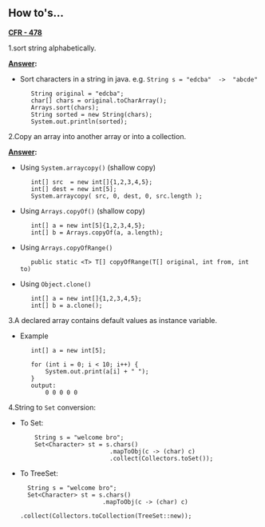<h2>How to's...</h2>

**<u>CFR - 478</u>**

1.sort string alphabetically.

**<u>Answer</u>:**

- Sort characters in a string in java. e.g. `String s = "edcba"  ->  "abcde"`

         String original = "edcba";
         char[] chars = original.toCharArray();
         Arrays.sort(chars);
         String sorted = new String(chars);
         System.out.println(sorted);

2.Copy an array into another array or into a collection.

**<u>Answer</u>:**

- Using `System.arraycopy()` (shallow copy)

         int[] src  = new int[]{1,2,3,4,5};
         int[] dest = new int[5];
         System.arraycopy( src, 0, dest, 0, src.length );

- Using `Arrays.copyOf()` (shallow copy)

         int[] a = new int[5]{1,2,3,4,5};
         int[] b = Arrays.copyOf(a, a.length);

- Using `Arrays.copyOfRange()`

         public static <T> T[] copyOfRange(T[] original, int from, int to)

- Using `Object.clone()`

         int[] a = new int[]{1,2,3,4,5};
         int[] b = a.clone();

3.A declared array contains default values as instance variable.

- Example

         int[] a = new int[5];
         
         for (int i = 0; i < 10; i++) {
             System.out.print(a[i] + " ");
         }
         output:
             0 0 0 0 0

4.String to <code>Set</code> conversion:

- To Set:

          String s = "welcome bro";
          Set<Character> st = s.chars()
                               .mapToObj(c -> (char) c)
                               .collect(Collectors.toSet());

- To TreeSet:

        String s = "welcome bro";
        Set<Character> st = s.chars()
                             .mapToObj(c -> (char) c)
                             .collect(Collectors.toCollection(TreeSet::new));
